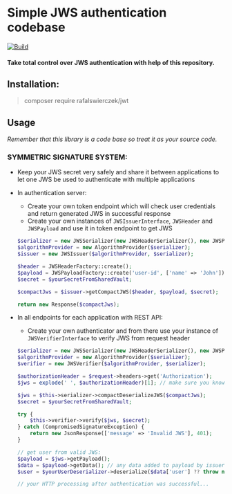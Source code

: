 # Simple JWS authentication codebase

[![Build](https://github.com/rafalswierczek/jwt/actions/workflows/php.yml/badge.svg)](https://github.com/rafalswierczek/jwt/actions/workflows/php.yml)

#### Take total control over JWS authentication with help of this repository.

## Installation:

> composer require rafalswierczek/jwt

## Usage

*Remember that this library is a code base so treat it as your source code.*

### SYMMETRIC SIGNATURE SYSTEM:
- Keep your JWS secret very safely and share it between applications to let one JWS be used to authenticate with multiple applications
- In authentication server:
    - Create your own token endpoint which will check user credentials and return generated JWS in successful response
    - Create your own instances of `JWSIssuerInterface`, `JWSHeader` and `JWSPayload` and use it in token endpoint to get JWS

    ```php
    $serializer = new JWSSerializer(new JWSHeaderSerializer(), new JWSPayloadSerializer());
    $algorithmProvider = new AlgorithmProvider($serializer);
    $issuer = new JWSIssuer($algorithmProvider, $serializer);

    $header = JWSHeaderFactory::create();
    $payload = JWSPayloadFactory::create('user-id', ['name' => 'John']);
    $secret = $yourSecretFromSharedVault;

    $compactJws = $issuer->getCompactJWS($header, $payload, $secret);

    return new Response($compactJws);
    ```
- In all endpoints for each application with REST API:
    - Create your own authenticator and from there use your instance of `JWSVerifierInterface` to verify JWS from request header

    ```php
    $serializer = new JWSSerializer(new JWSHeaderSerializer(), new JWSPayloadSerializer());
    $algorithmProvider = new AlgorithmProvider($serializer);
    $verifier = new JWSVerifier($algorithmProvider, $serializer);

    $authorizationHeader = $request->headers->get('Authorization');
    $jws = explode(' ', $authorizationHeader)[1]; // make sure you know it's compact or json JWS from your client-server negotiation, if compact:

    $jws = $this->serializer->compactDeserializeJWS($compactJws);
    $secret = $yourSecretFromSharedVault;
    
    try {
        $this->verifier->verify($jws, $secret);
    } catch (CompromisedSignatureException) {
        return new JsonResponse(['message' => 'Invalid JWS'], 401);
    }

    // get user from valid JWS:
    $payload = $jws->getPayload();
    $data = $payload->getData(); // any data added to payload by issuer
    $user = $yourUserDeserializer->deserialize($data['user'] ?? throw new YourException('Missing user in JWS'));

    // your HTTP processing after authentication was successful...
    ```
